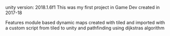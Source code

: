 unity version: 2018.1.6f1
This was my first project in Game Dev created in 2017-18

Features module based dynamic maps created with tiled and imported with a custom script from tiled to unity and pathfinding using dijkstras algorithm